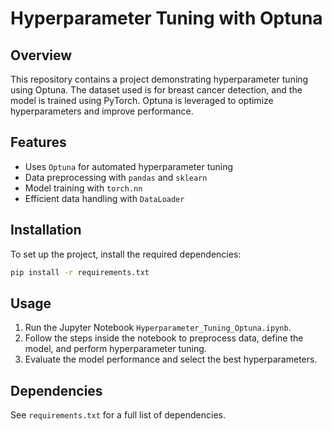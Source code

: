 # Hyperparameter Tuning with Optuna

## Overview
This repository contains a project demonstrating hyperparameter tuning using Optuna. The dataset used is for breast cancer detection, and the model is trained using PyTorch. Optuna is leveraged to optimize hyperparameters and improve performance.

## Features
- Uses `Optuna` for automated hyperparameter tuning
- Data preprocessing with `pandas` and `sklearn`
- Model training with `torch.nn`
- Efficient data handling with `DataLoader`

## Installation
To set up the project, install the required dependencies:

```bash
pip install -r requirements.txt
```

## Usage
1. Run the Jupyter Notebook `Hyperparameter_Tuning_Optuna.ipynb`.
2. Follow the steps inside the notebook to preprocess data, define the model, and perform hyperparameter tuning.
3. Evaluate the model performance and select the best hyperparameters.

## Dependencies
See `requirements.txt` for a full list of dependencies.


